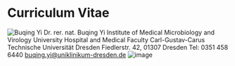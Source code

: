 # Curriculum Vitae
![Buqing Yi](https://user-images.githubusercontent.com/93262080/200172685-a16c256e-7a0f-4dae-be2c-272db4e979b9.jpeg)
Dr. rer. nat. Buqing Yi 
Institute of Medical Microbiology and Virology
University Hospital and Medical Faculty Carl-Gustav-Carus
Technische Universität Dresden
Fiedlerstr. 42, 01307 Dresden
Tel: 0351 458 6440
buqing.yi@uniklinikum-dresden.de
![image](https://user-images.githubusercontent.com/93262080/200172804-fade8002-a90e-428e-9b99-83f0f0b531e1.png)



